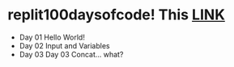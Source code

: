 # replit100daysofcode! This [LINK](https://join.replit.com/python)
* Day 01 Hello World!
* Day 02 Input and Variables
* Day 03 Day 03 Concat... what?

